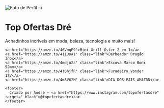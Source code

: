 
<!DOCTYPE html>
<html lang="pt-br">
<head>
  <meta charset="UTF-8">
  <meta name="viewport" content="width=device-width, initial-scale=1">
  <title>Melhores ofertas da semana que recomendo!!!</title>
<!--  <style>
    body {
      font-family: 'Segoe UI', sans-serif;
      background: #f4f4f4;
      margin: 0;
      padding: 0;
      color: #333;
      text-align: center;
    }
    .container {
      max-width: 500px;
      margin: 0 auto;
      padding: 20px;
    }
    .avatar {
      width: 120px;
      border-radius: 50%;
      margin-top: 20px;
    }
    h1 {
      font-size: 24px;
      margin-bottom: 5px;
    }
    p.description {
      font-size: 16px;
      color: #666;
      margin-bottom: 25px;
    }
    .link {
      display: block;
      background: #007aff;
      color: white;
      text-decoration: none;
      padding: 15px;
      border-radius: 8px;
      margin: 10px 0;
      font-weight: bold;
      transition: 0.3s;
    }
    .link:hover {
      background: #005bb5;
    }
    footer {
      margin-top: 30px;
      font-size: 14px;
      color: #999;
    }
  </style>-->
</head>
<body>
  <div class="container">
   <!--> <img src="avatar.png" alt="Foto de Perfil" class="avatar">-->
    <h1>Top Ofertas Dré</h1>
    <p class="description">Achadinhos incríveis em moda, beleza, tecnologia e muito mais!</p>

    <a href="https://amzn.to/46VoqE9">Mini Grill Oster 2 em 1</a>
    <a href="https://amzn.to/411OUA1" class="link">Barbeador Dragão Inox</a>
    <a href="https://amzn.to/4mdju2a" class="link">Escova Marco Boni 52mm</a>
    <a href="https://amzn.to/41DhjfR" class="link">Furadeira Vonder 12V</a>
    <a href="https://amzn.to/4m3V62M" class="link">DIA DOS PAIS AMAZON</a>

    <footer>
      Criado por André — <a href="https://www.instagram.com/topofertasdre" target="_blank">@topofertasdre</a>
    </footer>
  </div>
</body>
</html>